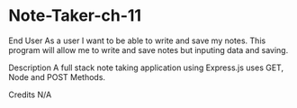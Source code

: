 # Note-Taker-ch-11
End User
As a user I want to be able to write and save my notes.
This program will allow me to write and save notes but inputing data and saving.

Description 
A full stack note taking application using Express.js
uses GET, Node and POST Methods.

Credits
N/A